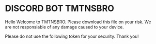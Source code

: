 # DISCORD BOT TMTNSBRO

Hello Welcome to TMTNSBRO.
Please download this file on your risk.
We are not responsiable of any damage
caused to your device. 

Please do not use the following token for
your security. Thank you!
